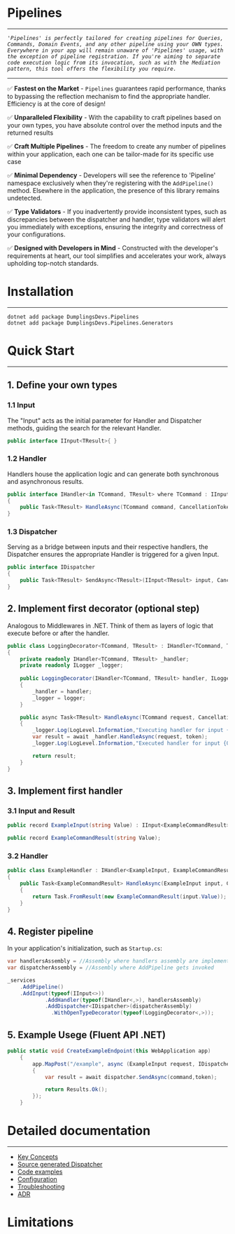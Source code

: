 # Pipelines
------


<i>```'Pipelines' is perfectly tailored for creating pipelines for Queries, Commands, Domain Events, and any other pipeline using your OWN types. Everywhere in your app will remain unaware of 'Pipelines' usage, with the exception of pipeline registration. If you're aiming to separate code execution logic from its invocation, such as with the Mediation pattern, this tool offers the flexibility you require.```</i>

----

✅ <b>Fastest on the Market</b> - `Pipelines` guarantees rapid performance, thanks to bypassing the reflection mechanism to find the appropriate handler. Efficiency is at the core of design!

✅ <b>Unparalleled Flexibility</b> - With the capability to craft pipelines based on your own types, you have absolute control over the method inputs and the returned results 

✅ <b>Craft Multiple Pipelines</b> - The freedom to create any number of pipelines within your application, each one can be tailor-made for its specific use case

✅ <b>Minimal Dependency</b> - Developers will see the reference to 'Pipeline' namespace exclusively when they're registering with the `AddPipeline()` method. Elsewhere in the application, the presence of this library remains undetected.

✅ <b>Type Validators</b> - If you inadvertently provide inconsistent types, such as discrepancies between the dispatcher and handler, type validators will alert you immediately with exceptions, ensuring the integrity and correctness of your configurations.

✅ <b>Designed with Developers in Mind</b> - Constructed with the developer's requirements at heart, our tool simplifies and accelerates your work, always upholding top-notch standards.

# Installation
----
```
dotnet add package DumplingsDevs.Pipelines
dotnet add package DumplingsDevs.Pipelines.Generators
```

# Quick Start
---- 
## 1. Define your own types

### 1.1 Input 

The "Input" acts as the initial parameter for Handler and Dispatcher methods, guiding the search for the relevant Handler.

```cs
public interface IInput<TResult>{ }
```

### 1.2 Handler
Handlers house the application logic and can generate both synchronous and asynchronous results.

```cs
public interface IHandler<in TCommand, TResult> where TCommand : IInput<TResult>
{
    public Task<TResult> HandleAsync(TCommand command, CancellationToken token);
}
```

### 1.3 Dispatcher
Serving as a bridge between inputs and their respective handlers, the Dispatcher ensures the appropriate Handler is triggered for a given Input.

```cs
public interface IDispatcher
{
    public Task<TResult> SendAsync<TResult>(IInput<TResult> input, CancellationToken token);
}
```


## 2. Implement first decorator (optional step)
Analogous to Middlewares in .NET. Think of them as layers of logic that execute before or after the handler.

```cs
public class LoggingDecorator<TCommand, TResult> : IHandler<TCommand, TResult> where TCommand : IInput<TResult>
{
    private readonly IHandler<TCommand, TResult> _handler;
    private readonly ILogger _logger;
    
    public LoggingDecorator(IHandler<TCommand, TResult> handler, ILogger logger)
    {
        _handler = handler;
        _logger = logger;
    }

    public async Task<TResult> HandleAsync(TCommand request, CancellationToken token)
    {
        _logger.Log(LogLevel.Information,"Executing handler for input {0}", typeof(TCommand));
        var result = await _handler.HandleAsync(request, token);
        _logger.Log(LogLevel.Information,"Executed handler for input {0}", typeof(TCommand));

        return result;
    }
}
```

## 3. Implement first handler

### 3.1 Input and Result

```cs
public record ExampleInput(string Value) : IInput<ExampleCommandResult>;

public record ExampleCommandResult(string Value);
```

### 3.2 Handler 
```cs
public class ExampleHandler : IHandler<ExampleInput, ExampleCommandResult>
{
    public Task<ExampleCommandResult> HandleAsync(ExampleInput input, CancellationToken token)
    {
        return Task.FromResult(new ExampleCommandResult(input.Value));
    }
}
```
## 4. Register pipeline
In your application's initialization, such as `Startup.cs`:

```cs
var handlersAssembly = //Assembly where handlers assembly are implemented
var dispatcherAssembly = //Assembly where AddPipeline gets invoked

_services
    .AddPipeline()
    .AddInput(typeof(IInput<>))
            .AddHandler(typeof(IHandler<,>), handlersAssembly)
            .AddDispatcher<IDispatcher>(dispatcherAssembly)
              .WithOpenTypeDecorator(typeof(LoggingDecorator<,>));

```

## 5. Example Usege (Fluent API .NET)

```cs
public static void CreateExampleEndpoint(this WebApplication app)
    {
        app.MapPost("/example", async (ExampleInput request, IDispatcher dispatcher, CancellationToken token) =>
        {
            var result = await dispatcher.SendAsync(command,token);

            return Results.Ok();
        });
    }
```


# Detailed documentation
------
- [Key Concepts](docs/key_concepts.md)
- [Source generated Dispatcher](docs/dispatcher_source_generator.md)
- [Code examples](docs/code_examples.md)
- [Configuration](docs/configuration.md)
- [Troubleshooting](docs/troubleshooting.md)
- [ADR](docs/adr.md)

# Limitations


